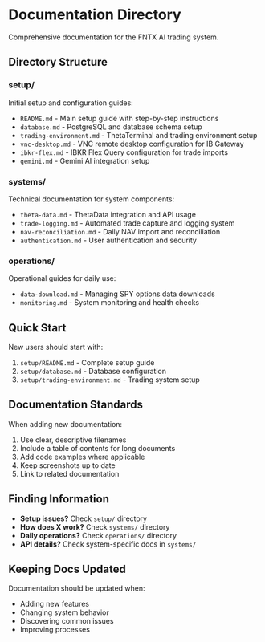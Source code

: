 # Documentation Directory

Comprehensive documentation for the FNTX AI trading system.

## Directory Structure

### setup/
Initial setup and configuration guides:
- `README.md` - Main setup guide with step-by-step instructions
- `database.md` - PostgreSQL and database schema setup
- `trading-environment.md` - ThetaTerminal and trading environment setup
- `vnc-desktop.md` - VNC remote desktop configuration for IB Gateway
- `ibkr-flex.md` - IBKR Flex Query configuration for trade imports
- `gemini.md` - Gemini AI integration setup

### systems/
Technical documentation for system components:
- `theta-data.md` - ThetaData integration and API usage
- `trade-logging.md` - Automated trade capture and logging system
- `nav-reconciliation.md` - Daily NAV import and reconciliation
- `authentication.md` - User authentication and security

### operations/
Operational guides for daily use:
- `data-download.md` - Managing SPY options data downloads
- `monitoring.md` - System monitoring and health checks

## Quick Start

New users should start with:
1. `setup/README.md` - Complete setup guide
2. `setup/database.md` - Database configuration
3. `setup/trading-environment.md` - Trading system setup

## Documentation Standards

When adding new documentation:
1. Use clear, descriptive filenames
2. Include a table of contents for long documents
3. Add code examples where applicable
4. Keep screenshots up to date
5. Link to related documentation

## Finding Information

- **Setup issues?** Check `setup/` directory
- **How does X work?** Check `systems/` directory  
- **Daily operations?** Check `operations/` directory
- **API details?** Check system-specific docs in `systems/`

## Keeping Docs Updated

Documentation should be updated when:
- Adding new features
- Changing system behavior
- Discovering common issues
- Improving processes